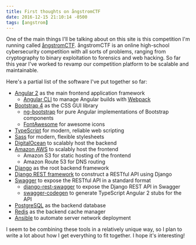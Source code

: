 ```yaml
---
title: First thoughts on ångstromCTF
date: 2016-12-15 21:10:14 -0500
tags: [angstrom]
---
```


One of the main things I'll be talking about on this site is this competition I'm running called [&aring;ngstromCTF](http://angstromctf.com). &aring;ngstromCTF is an online high-school cybersecurity competition with all sorts of problems, ranging from cryptography to binary exploitation to forensics and web hacking. So far this year I've worked to revamp our competition platform to be scalable and maintainable.

Here's a partial list of the software I've put together so far:

* [Angular 2](https://angular.io/) as the main frontend application framework
    * [Angular CLI](https://github.com/angular/angular-cli) to manage Angular builds with [Webpack](https://webpack.github.io/)
* [Bootstrap 4](https://v4-alpha.getbootstrap.com/) as the CSS GUI library
    * [ng-bootstrap](https://ng-bootstrap.github.io/) for pure Angular implementations of Bootstrap components
    * [FontAwesome](http://fontawesome.io/) for awesome icons
* [TypeScript](https://www.typescriptlang.org/) for modern, reliable web scripting
* [Sass](http://sass-lang.com/) for modern, flexible stylesheets
* [DigitalOcean](https://www.digitalocean.com/) to scalably host the backend
* [Amazon AWS](https://aws.amazon.com/) to scalably host the frontend
    * Amazon S3 for static hosting of the frontend
    * Amazon Route 53 for DNS routing
* [Django](http://www.django-rest-framework.org/) as the root backend framework
* [Django REST framework](http://www.django-rest-framework.org/) to construct a RESTful API using Django
* [Swagger](http://swagger.io/) to expose the RESTful API in a standard format
    * [django-rest-swagger](http://marcgibbons.github.io/django-rest-swagger/) to expose the Django REST API in Swagger
    * [swagger-codegen](https://github.com/swagger-api/swagger-codegen) to generate TypeScript Angular 2 stubs for the API
* [PostgreSQL](https://www.postgresql.org/) as the backend database
* [Redis](https://redis.io/) as the backend cache manager
* [Ansible](https://www.ansible.com/) to automate server network deployment

I seem to be combining these tools in a relatively unique way, so I plan to write a lot about how I get everything to fit together. I hope it's interesting!
